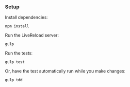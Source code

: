 ### Setup

Install dependencies:

```
npm install
```

Run the LiveReload server:

```
gulp
```

Run the tests:

```
gulp test
```


Or, have the test automatically run while you make changes:

```
gulp tdd
```
